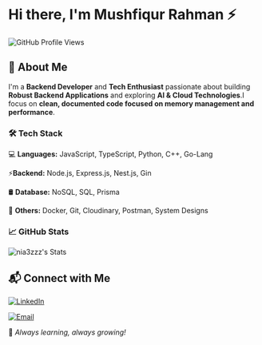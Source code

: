 # Hi there, I'm Mushfiqur Rahman ⚡

![GitHub Profile Views](https://komarev.com/ghpvc/?username=MushfiqurRahman12&color=blue)

## 🚀 About Me

I'm a **Backend Developer** and **Tech Enthusiast** passionate about building **Robust Backend Applications** and exploring **AI & Cloud Technologies**.I focus on **clean, documented code focused on memory management and performance**.

### 🛠 Tech Stack

💻 **Languages:** JavaScript, TypeScript, Python, C++, Go-Lang

⚡**Backend:** Node.js, Express.js, Nest.js, Gin

🛢 **Database:** NoSQL, SQL, Prisma

🐳 **Others:** Docker, Git, Cloudinary, Postman, System Designs

### 📈 GitHub Stats

![nia3zzz's Stats](https://github-readme-stats.vercel.app/api?username=nia3zzz&theme=vue-dark&show_icons=true&hide_border=true&count_private=true)

## 📬 Connect with Me

[![LinkedIn](https://img.shields.io/badge/LinkedIn-blue?style=flat-square&logo=linkedin)](https://www.linkedin.com/in/mushfiqur-rahman-560a002bb/)

[![Email](https://img.shields.io/badge/Email-red?style=flat-square&logo=gmail)](mailto:mushfiqurniaz33@gmail.com)

🚀 _Always learning, always growing!_
